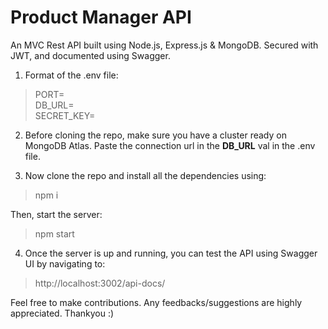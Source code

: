 # Product Manager API

An MVC Rest API built using Node.js, Express.js & MongoDB. Secured with JWT, and documented using Swagger.

1. Format of the .env file:
  > PORT=<br>
  > DB_URL=<br>
  > SECRET_KEY=

2. Before cloning the repo, make sure you have a cluster ready on MongoDB Atlas. Paste the connection url in the __DB_URL__ val in the .env file.

3. Now clone the repo and install all the dependencies using: 
  > npm i <br>

  Then, start the server:
  > npm start

4. Once the server is up and running, you can test the API using Swagger UI by navigating to:
  >  http://localhost:3002/api-docs/


Feel free to make contributions. Any feedbacks/suggestions are highly appreciated. Thankyou :)